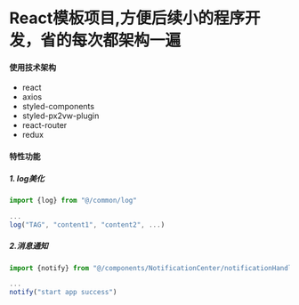 # React模板项目,方便后续小的程序开发，省的每次都架构一遍

#### 使用技术架构

- react
- axios
- styled-components
- styled-px2vw-plugin
- react-router
- redux

#### 特性功能

##### 1. log美化

```javascript
import {log} from "@/common/log"

...
log("TAG", "content1", "content2", ...)
```

##### 2.消息通知

```javascript
import {notify} from "@/components/NotificationCenter/notificationHandler"

...
notify("start app success")
```
